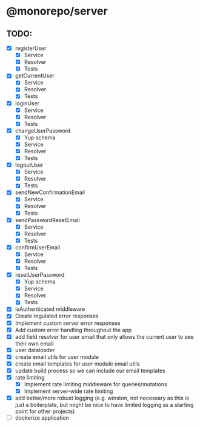 # @monorepo/server

## TODO:

- [x] registerUser
  - [x] Service
  - [x] Resolver
  - [x] Tests
- [x] getCurrentUser
  - [x] Service
  - [x] Resolver
  - [x] Tests
- [x] loginUser
  - [x] Service
  - [x] Resolver
  - [x] Tests
- [x] changeUserPassword
  - [x] Yup schema
  - [x] Service
  - [x] Resolver
  - [x] Tests
- [x] logoutUser
  - [x] Service
  - [x] Resolver
  - [x] Tests
- [x] sendNewConfirmationEmail
  - [x] Service
  - [x] Resolver
  - [x] Tests
- [x] sendPasswordResetEmail
  - [x] Service
  - [x] Resolver
  - [x] Tests
- [x] confirmUserEmail
  - [x] Service
  - [x] Resolver
  - [x] Tests
- [x] resetUserPassword
  - [x] Yup schema
  - [x] Service
  - [x] Resolver
  - [x] Tests
- [x] isAuthenticated middleware
- [x] Create regulated error responses
- [x] Implement custom server error responses
- [x] Add custom error handling throughout the app
- [x] add field resolver for user email that only allows the current user to see their own email
- [x] user dataloader
- [x] create email utils for user module
- [x] create email templates for user module email utils
- [x] update build process so we can include our email templates
- [x] rate limiting
  - [x] Implement rate limiting middleware for queries/mutations
  - [x] Implement server-wide rate limiting
- [x] add better/more robust logging (e.g. winston, not necessary as this is just a boilerplate, but might be nice to have limited logging as a starting point for other projects)
- [ ] dockerize application
